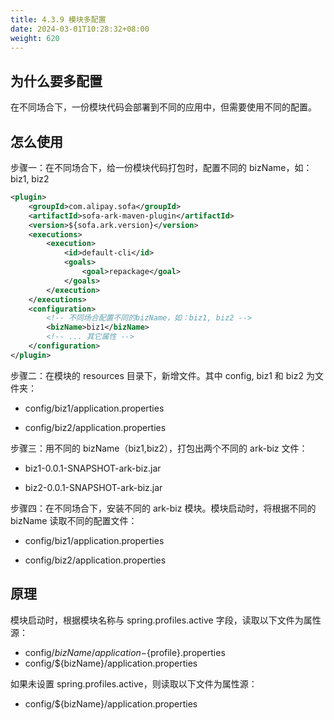 ```yaml
---
title: 4.3.9 模块多配置
date: 2024-03-01T10:28:32+08:00
weight: 620
---
```


## 为什么要多配置
在不同场合下，一份模块代码会部署到不同的应用中，但需要使用不同的配置。

## 怎么使用

步骤一：在不同场合下，给一份模块代码打包时，配置不同的 bizName，如：biz1, biz2

```xml
<plugin>
    <groupId>com.alipay.sofa</groupId>
    <artifactId>sofa-ark-maven-plugin</artifactId>
    <version>${sofa.ark.version}</version>
    <executions>
        <execution>
            <id>default-cli</id>
            <goals>
                <goal>repackage</goal>
            </goals>
        </execution>
    </executions>
    <configuration>
        <!-- 不同场合配置不同的bizName，如：biz1, biz2 -->
        <bizName>biz1</bizName>
        <!-- ... 其它属性 -->
    </configuration>
</plugin>
```

步骤二：在模块的 resources 目录下，新增文件。其中 config, biz1 和 biz2 为文件夹：

- config/biz1/application.properties

- config/biz2/application.properties

步骤三：用不同的 bizName（biz1,biz2），打包出两个不同的 ark-biz 文件：

- biz1-0.0.1-SNAPSHOT-ark-biz.jar

- biz2-0.0.1-SNAPSHOT-ark-biz.jar

步骤四：在不同场合下，安装不同的 ark-biz 模块。模块启动时，将根据不同的 bizName 读取不同的配置文件：
- config/biz1/application.properties

- config/biz2/application.properties

## 原理

模块启动时，根据模块名称与 spring.profiles.active 字段，读取以下文件为属性源：

- config/${bizName}/application-${profile}.properties
- config/${bizName}/application.properties

如果未设置 spring.profiles.active，则读取以下文件为属性源：

- config/${bizName}/application.properties

